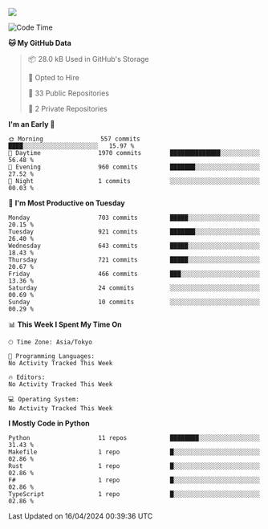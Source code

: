 ![](https://komarev.com/ghpvc/?username=kitagawa-hr)

<!--START_SECTION:waka-->
![Code Time](http://img.shields.io/badge/Code%20Time-803%20hrs%208%20mins-blue)

**🐱 My GitHub Data** 

> 📦 28.0 kB Used in GitHub's Storage 
 > 
> 💼 Opted to Hire
 > 
> 📜 33 Public Repositories 
 > 
> 🔑 2 Private Repositories 
 > 
**I'm an Early 🐤** 

```text
🌞 Morning                557 commits         ████░░░░░░░░░░░░░░░░░░░░░   15.97 % 
🌆 Daytime                1970 commits        ██████████████░░░░░░░░░░░   56.48 % 
🌃 Evening                960 commits         ███████░░░░░░░░░░░░░░░░░░   27.52 % 
🌙 Night                  1 commits           ░░░░░░░░░░░░░░░░░░░░░░░░░   00.03 % 
```
📅 **I'm Most Productive on Tuesday** 

```text
Monday                   703 commits         █████░░░░░░░░░░░░░░░░░░░░   20.15 % 
Tuesday                  921 commits         ███████░░░░░░░░░░░░░░░░░░   26.40 % 
Wednesday                643 commits         █████░░░░░░░░░░░░░░░░░░░░   18.43 % 
Thursday                 721 commits         █████░░░░░░░░░░░░░░░░░░░░   20.67 % 
Friday                   466 commits         ███░░░░░░░░░░░░░░░░░░░░░░   13.36 % 
Saturday                 24 commits          ░░░░░░░░░░░░░░░░░░░░░░░░░   00.69 % 
Sunday                   10 commits          ░░░░░░░░░░░░░░░░░░░░░░░░░   00.29 % 
```


📊 **This Week I Spent My Time On** 

```text
🕑︎ Time Zone: Asia/Tokyo

💬 Programming Languages: 
No Activity Tracked This Week

🔥 Editors: 
No Activity Tracked This Week

💻 Operating System: 
No Activity Tracked This Week
```

**I Mostly Code in Python** 

```text
Python                   11 repos            ████████░░░░░░░░░░░░░░░░░   31.43 % 
Makefile                 1 repo              █░░░░░░░░░░░░░░░░░░░░░░░░   02.86 % 
Rust                     1 repo              █░░░░░░░░░░░░░░░░░░░░░░░░   02.86 % 
F#                       1 repo              █░░░░░░░░░░░░░░░░░░░░░░░░   02.86 % 
TypeScript               1 repo              █░░░░░░░░░░░░░░░░░░░░░░░░   02.86 % 
```




 Last Updated on 16/04/2024 00:39:36 UTC
<!--END_SECTION:waka-->
